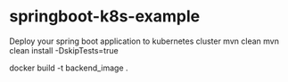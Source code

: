 # springboot-k8s-example
Deploy your spring boot application to kubernetes cluster 
mvn clean
mvn clean install -DskipTests=true

docker build -t backend_image .
